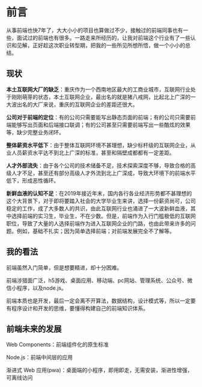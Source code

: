 # 前言

从事前端也快7年了，大大小小的项目也算做过不少，接触过的前端同事也有一些，面试过的前端也有很多。一路走来所经历的，让我对前端这个行业有了一些认识和见解，正好趁这次职业转型期，把我的一些所见所想所悟，做一个小小的总结。

## 现状

**本土互联网大厂的缺乏**：重庆作为一个西南地区最大的工商业城市，互联网行业处于刚刚萌芽的状态，本土互联网企业，最出名的就是猪八戒网，比起北上广深的一大波出名的大厂来说，重庆的互联网企业的差距还很大。

**公司对于前端的定位**：有的公司只需要能写出静态页面的前端；有的公司只需要前端能够写出页面和后端接口联调；有的公司甚至只需要前端写出一些酷炫的效果等，缺少完整业务闭环。

**整体薪资水平低下**：由于整体互联网环境不甚理想，缺少标杆级的互联网企业，从业人员薪资水平达不到北上广深的标准，甚至和隔壁成都都有一定差距。

**人才外部流失**：由于各个公司的技术储备不足，技术探索深度不够，导致合格的高级人才不足，甚至还有部分高级人才外流到北上广深成，导致大环境下的前端水平低下，形成恶性循环。

**新鲜血液的认知不足**：在2019年接近年末，国内各行各业经济形势都不甚理想的这个大背景下，对于即将要踏入社会的大学毕业生来讲，选择一份薪资尚可，公司稳定的工作，成了大多数人的共识，由此互联网行业也涌进了一大波新鲜血液，其中选择前端的实习生，毕业生，不在少数。但是，前端作为入行门槛极低的互联网职位，导致了大量的人选择前端作为进入互联网企业的门路，也由此带来许多的问题。例如，基础不扎实；因为简单选择前端；对前端发展完全不了解等。

## 我的看法
前端虽然入门简单，但是想要精进，却十分困难。

前端涉猎面广泛，h5游戏、桌面应用、移动端、pc网站、管理系统、公众号、微信小程序，以及node.js。

前端本质也是开发，最后一定会离不开算法，数据结构，设计模式等，所以一定要有程序设计和开发的思维，要懂得构建自己的前端知识体系。

## 前端未来的发展
Web Components：前端组件化的原生标准

Node.js：前端中间层的应用

渐进式 Web 应用(pwa)：桌面端的小程序，即用即走，无需安装，渐进性增强，可离线访问

